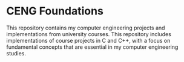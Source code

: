 # CENG Foundations

This repository contains my computer engineering projects and implementations from university courses.  This repository includes implementations of course projects in C and C++, 
with a focus on fundamental concepts that are essential in my computer engineering studies.
